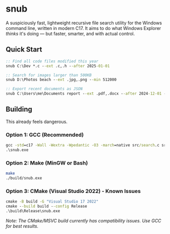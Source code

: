 # snub

A suspiciously fast, lightweight recursive file search utility for the Windows command line, written in modern C17. It aims to do what Windows Explorer *thinks* it's doing — but faster, smarter, and with actual control.

## Quick Start

```cmd
:: Find all code files modified this year
snub C:\Dev *.c --ext .c,.h --after 2025-01-01

:: Search for images larger than 500KB
snub D:\Photos beach --ext .jpg,.png --min 512000

:: Export recent documents as JSON
snub C:\Users\me\Documents report --ext .pdf,.docx --after 2024-12-01 --json
```

## Building

This already feels dangerous.

### Option 1: GCC (Recommended)

```cmd
gcc -std=c17 -Wall -Wextra -Wpedantic -O3 -march=native src/search.c src/cli.c src/utils.c main.c -o snub.exe
.\snub.exe
```

### Option 2: Make (MinGW or Bash)

```sh
make
./build/snub.exe
```

### Option 3: CMake (Visual Studio 2022) - Known Issues

```cmd
cmake -B build -G "Visual Studio 17 2022"
cmake --build build --config Release
.\build\Release\snub.exe
```

*Note: The CMake/MSVC build currently has compatibility issues. Use GCC for best results.*